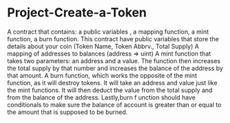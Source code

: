 # Project-Create-a-Token
A contract that contains: a public variables , a mapping function, a mint function, a burn function.
This contract have public variables that store the details about your coin (Token Name, Token Abbrv., Total Supply)
A mapping of addresses to balances (address => uint)
A mint function that takes two parameters: an address and a value. The function then increases the total supply by that number and increases the balance of the address by that amount.
A burn function, which works the opposite of the mint function, as it will destroy tokens. It will take an address and value just like the mint functions. It will then deduct the value from the total supply and from the balance of the address.
Lastly,burn f unction should have conditionals to make sure the balance of account is greater than or equal to the amount that is supposed to be burned.
